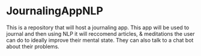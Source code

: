 # JournalingAppNLP
This is a repository that will host a journaling app. This app will be used to journal and then using NLP it will reccomend articles, &amp; meditations the user can do to ideally improve their mental state. They can also talk to a chat bot about their problems. 
